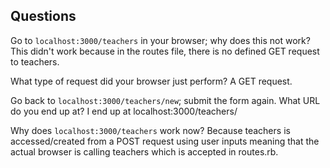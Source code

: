 ## Questions

Go to `localhost:3000/teachers` in your browser; why does this not work?
This didn't work because in the routes file, there is no defined GET request to teachers.

What type of request did your browser just perform?
A GET request.

Go back to `localhost:3000/teachers/new`; submit the form again. What URL do you end up at?
I end up at localhost:3000/teachers/

Why does `localhost:3000/teachers` work now?
Because teachers is accessed/created from a POST request using user inputs meaning that the actual browser is calling teachers which is accepted in routes.rb.
